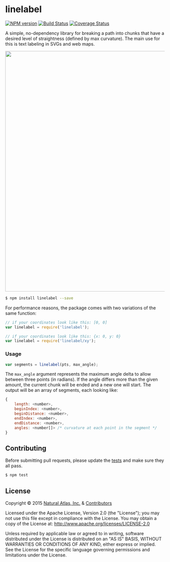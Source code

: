 # linelabel
[![NPM version](http://img.shields.io/npm/v/linelabel.svg?style=flat)](https://www.npmjs.org/package/linelabel)
[![Build Status](http://img.shields.io/travis/naturalatlas/linelabel/master.svg?style=flat)](https://travis-ci.org/naturalatlas/linelabel)
[![Coverage Status](http://img.shields.io/codecov/c/github/naturalatlas/linelabel/master.svg?style=flat)](https://codecov.io/github/naturalatlas/linelabel)

A simple, no-dependency library for breaking a path into chunks that have a desired level of straightness (defined by max curvature). The main use for this is text labeling in SVGs and web maps.

<img src="https://cdn.rawgit.com/naturalatlas/linelabel/master/misc/sample.svg" width="760" />

```sh
$ npm install linelabel --save
```

For performance reasons, the package comes with two variations of the same function:

```js
// if your coordinates look like this: [0, 0]
var linelabel = require('linelabel');

// if your coordinates look like this: {x: 0, y: 0}
var linelabel = require('linelabel/xy');
```

### Usage

```js
var segments = linelabel(pts, max_angle);
```

The `max_angle` argument represents the maximum angle delta to allow between three points (in radians). If the angle differs more than the given amount, the current chunk will be ended and a new one will start. The output will be an array of segments, each looking like:

```js
{
	length: <number>,
	beginIndex: <number>,
	beginDistance: <number>,
	endIndex: <number>,
	endDistance: <number>,
	angles: <number[]> /* curvature at each point in the segment */
}
```

## Contributing

Before submitting pull requests, please update the [tests](test) and make sure they all pass.

```sh
$ npm test
```

## License

Copyright &copy; 2015 [Natural Atlas, Inc.](https://github.com/naturalatlas) & [Contributors](https://github.com/naturalatlas/linelabel/graphs/contributors)

Licensed under the Apache License, Version 2.0 (the "License"); you may not use this file except in compliance with the License. You may obtain a copy of the License at: http://www.apache.org/licenses/LICENSE-2.0

Unless required by applicable law or agreed to in writing, software distributed under the License is distributed on an "AS IS" BASIS, WITHOUT WARRANTIES OR CONDITIONS OF ANY KIND, either express or implied. See the License for the specific language governing permissions and limitations under the License.
